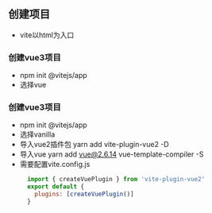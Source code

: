 ## 创建项目
  - vite以html为入口
  
  ### 创建vue3项目
  - npm init @vitejs/app
  - 选择vue

  ### 创建vue3项目
  - npm init @vitejs/app
  - 选择vanilla
  - 导入vue2插件包 yarn add vite-plugin-vue2 -D
  - 导入vue yarn add vue@2.6.14 vue-template-compiler -S
  - 需要配置vite.config.js
    ```js
      import { createVuePlugin } from 'vite-plugin-vue2'
      export default {
        plugins: [createVuePlugin()]
      }
    ```
